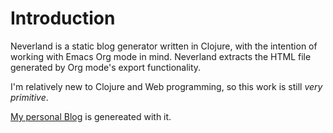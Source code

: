 # Introduction
Neverland is a static blog generator written in Clojure, with the intention of working with Emacs Org mode in mind. Neverland extracts the HTML file generated by Org mode's export functionality.

I'm relatively new to Clojure and Web programming, so this work is still *very primitive*.

[My personal Blog](http://www.mtong.me) is genereated with it.
